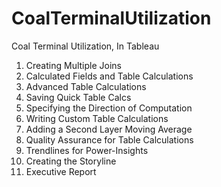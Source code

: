 # CoalTerminalUtilization
Coal Terminal Utilization, In Tableau

<ol>
    <li>Creating Multiple Joins</li>
    <li>Calculated Fields and Table Calculations</li>
    <li>Advanced Table Calculations</li>
    <li>Saving Quick Table Calcs</li>
    <li>Specifying the Direction of Computation</li>
    <li>Writing Custom Table Calculations</li>
    <li>Adding a Second Layer Moving Average</li>
    <li>Quality Assurance for Table Calculations</li>
    <li>Trendlines for Power-Insights</li>
    <li>Creating the Storyline</li>
    <li>Executive Report</li>
</ol>


    